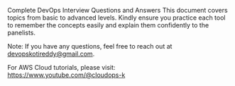 Complete DevOps Interview Questions and Answers This document covers topics from basic to advanced levels. Kindly ensure you practice each tool to remember the concepts easily and explain them confidently to the panelists.

Note: If you have any questions, feel free to reach out at devopskotireddy@gmail.com.

For AWS Cloud tutorials, please visit: https://www.youtube.com/@cloudops-k
